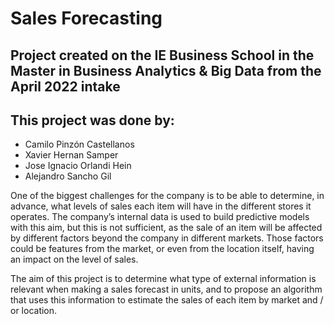 # Sales Forecasting

## Project created on the IE Business School in the Master in Business Analytics & Big Data from the April 2022 intake

## This project was done by:
* Camilo Pinzón Castellanos
* Xavier Hernan Samper
* Jose Ignacio Orlandi Hein
* Alejandro Sancho Gil

One of the biggest challenges for the company is to be able to determine, in advance, what levels of sales each item will have in the different stores it operates. The company’s internal data is used to build predictive models with this aim, but this is not sufficient, as the sale of an item will be affected by different factors beyond the company in different markets. Those factors could be features from the market, or even from the location itself, having an impact on the level of sales.

The aim of this project is to determine what type of external information is relevant when making a sales forecast in units, and to propose an algorithm that uses this information to estimate the sales of each item by market and / or location.
